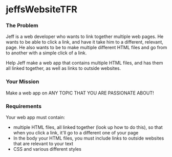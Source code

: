 # jeffsWebsiteTFR

### The Problem 

Jeff is a web developer who wants to link together multiple web pages. He wants to be able to click a link, and have it take him to a different, relevant, page. He also wants to be to make multiple different HTML files and go from to another with a simple click of a link. 

Help Jeff make a web app that contains multiple HTML files, and has them all linked together, as well as links to outside websites. 

### Your Mission

Make a web app on ANY TOPIC THAT YOU ARE PASSIONATE ABOUT!

### Requirements

Your web app must contain: 

- multiple HTML files, all linked together (look up how to do this), so that when you click a link, it'll go to a different one of your page
- In the body your HTML files, you must include links to outside websites that are relevant to your text
- CSS and various different styles



